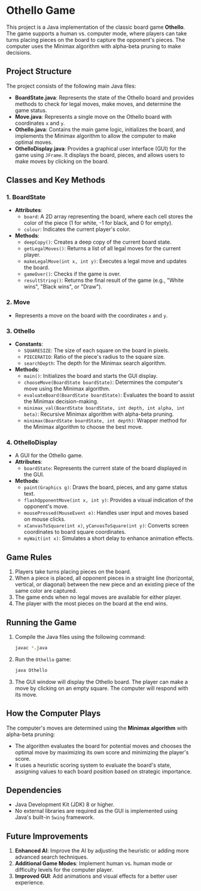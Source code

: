 
# Othello Game

This project is a Java implementation of the classic board game **Othello**. The game supports a human vs. computer mode, where players can take turns placing pieces on the board to capture the opponent's pieces. The computer uses the Minimax algorithm with alpha-beta pruning to make decisions.

## Project Structure

The project consists of the following main Java files:

- **BoardState.java**: Represents the state of the Othello board and provides methods to check for legal moves, make moves, and determine the game status.
- **Move.java**: Represents a single move on the Othello board with coordinates `x` and `y`.
- **Othello.java**: Contains the main game logic, initializes the board, and implements the Minimax algorithm to allow the computer to make optimal moves.
- **OthelloDisplay.java**: Provides a graphical user interface (GUI) for the game using `JFrame`. It displays the board, pieces, and allows users to make moves by clicking on the board.

## Classes and Key Methods

### 1. **BoardState**
   - **Attributes**:
     - `board`: A 2D array representing the board, where each cell stores the color of the piece (1 for white, -1 for black, and 0 for empty).
     - `colour`: Indicates the current player's color.
   - **Methods**:
     - `deepCopy()`: Creates a deep copy of the current board state.
     - `getLegalMoves()`: Returns a list of all legal moves for the current player.
     - `makeLegalMove(int x, int y)`: Executes a legal move and updates the board.
     - `gameOver()`: Checks if the game is over.
     - `resultString()`: Returns the final result of the game (e.g., "White wins", "Black wins", or "Draw").

### 2. **Move**
   - Represents a move on the board with the coordinates `x` and `y`.

### 3. **Othello**
   - **Constants**:
     - `SQUARESIZE`: The size of each square on the board in pixels.
     - `PIECERATIO`: Ratio of the piece's radius to the square size.
     - `searchDepth`: The depth for the Minimax search algorithm.
   - **Methods**:
     - `main()`: Initializes the board and starts the GUI display.
     - `chooseMove(BoardState boardState)`: Determines the computer's move using the Minimax algorithm.
     - `evaluateBoard(BoardState boardState)`: Evaluates the board to assist the Minimax decision-making.
     - `minimax_val(BoardState boardState, int depth, int alpha, int beta)`: Recursive Minimax algorithm with alpha-beta pruning.
     - `minimax(BoardState boardState, int depth)`: Wrapper method for the Minimax algorithm to choose the best move.

### 4. **OthelloDisplay**
   - A GUI for the Othello game.
   - **Attributes**:
     - `boardState`: Represents the current state of the board displayed in the GUI.
   - **Methods**:
     - `paint(Graphics g)`: Draws the board, pieces, and any game status text.
     - `flashOpponentMove(int x, int y)`: Provides a visual indication of the opponent's move.
     - `mousePressed(MouseEvent e)`: Handles user input and moves based on mouse clicks.
     - `xCanvasToSquare(int x)`, `yCanvasToSquare(int y)`: Converts screen coordinates to board square coordinates.
     - `myWait(int x)`: Simulates a short delay to enhance animation effects.

## Game Rules

1. Players take turns placing pieces on the board.
2. When a piece is placed, all opponent pieces in a straight line (horizontal, vertical, or diagonal) between the new piece and an existing piece of the same color are captured.
3. The game ends when no legal moves are available for either player.
4. The player with the most pieces on the board at the end wins.

## Running the Game

1. Compile the Java files using the following command:
   ```bash
   javac *.java
   ```

2. Run the `Othello` game:
   ```bash
   java Othello
   ```

3. The GUI window will display the Othello board. The player can make a move by clicking on an empty square. The computer will respond with its move.

## How the Computer Plays

The computer's moves are determined using the **Minimax algorithm** with alpha-beta pruning:
- The algorithm evaluates the board for potential moves and chooses the optimal move by maximizing its own score and minimizing the player's score.
- It uses a heuristic scoring system to evaluate the board's state, assigning values to each board position based on strategic importance.

## Dependencies

- Java Development Kit (JDK) 8 or higher.
- No external libraries are required as the GUI is implemented using Java's built-in `Swing` framework.

## Future Improvements

1. **Enhanced AI**: Improve the AI by adjusting the heuristic or adding more advanced search techniques.
2. **Additional Game Modes**: Implement human vs. human mode or difficulty levels for the computer player.
3. **Improved GUI**: Add animations and visual effects for a better user experience.

